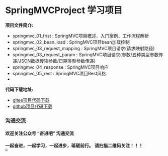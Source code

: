 # SpringMVCProject 学习项目

**项目文件简介:**
- springmvc_01_frist : SpringMVC项目概述、入门案例、工作流程解析
- springmvc_02_bean_load : SpringMVC项目bean加载控制
- springmvc_03_request_mapping : SpringMVC项目请求(请求映射路径)
- springmvc_03_request_param : SpringMVC项目请求(参数/五种类型参数传递/JSON数据传输参数/日期类型参数传递)
- springmvc_04_response : SpringMVC项目响应
- springmvc_05_rest : SpringMVC项目Rest风格
- 


**代码下载地址:**
- [gitee项目代码下载](https://gitee.com/DchuangDB/SpringMVCProject)
- [github项目代码下载](https://github.com/dcbut/SpringMVCProject)

### 沟通交流
#### 欢迎关注公众号 “奋进吧” 沟通交流
**一起奋进，一起学习，一起进步，砥砺前行。**
**请扫描二维码关注！！！**
<br/>
<img src="https://gitee.com/DchuangDB/csdn-images/raw/master/%E5%85%AC%E4%BC%97%E5%8F%B7/%E5%85%AC%E4%BC%97%E5%8F%B7%20%E5%A5%8B%E8%BF%9B%E5%90%A7%20%E4%BA%8C%E7%BB%B4%E7%A0%81.jpg" style="zoom:50%;" />


